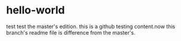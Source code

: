 # hello-world
test
test the master's edition.
this is a github testing content.now this branch's readme file is difference from the master's.
